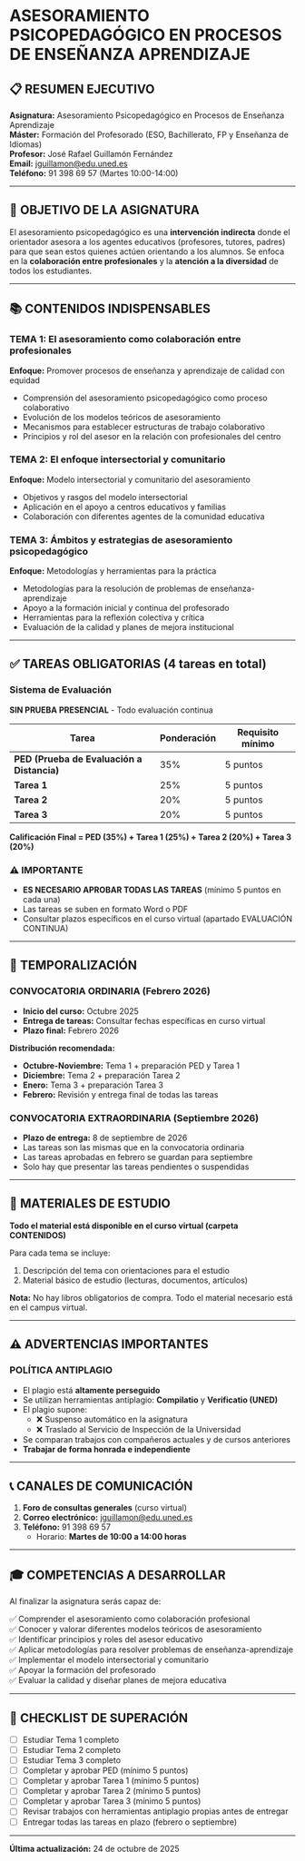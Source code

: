 <!-- cSpell:language es,es-ES -->

# ASESORAMIENTO PSICOPEDAGÓGICO EN PROCESOS DE ENSEÑANZA APRENDIZAJE

## 📋 RESUMEN EJECUTIVO

**Asignatura:** Asesoramiento Psicopedagógico en Procesos de Enseñanza Aprendizaje  
**Máster:** Formación del Profesorado (ESO, Bachillerato, FP y Enseñanza de Idiomas)  
**Profesor:** José Rafael Guillamón Fernández  
**Email:** jguillamon@edu.uned.es  
**Teléfono:** 91 398 69 57 (Martes 10:00-14:00)

---

## 🎯 OBJETIVO DE LA ASIGNATURA

El asesoramiento psicopedagógico es una **intervención indirecta** donde el orientador asesora a los agentes educativos (profesores, tutores, padres) para que sean estos quienes actúen orientando a los alumnos. Se enfoca en la **colaboración entre profesionales** y la **atención a la diversidad** de todos los estudiantes.

---

## 📚 CONTENIDOS INDISPENSABLES

### TEMA 1: El asesoramiento como colaboración entre profesionales
**Enfoque:** Promover procesos de enseñanza y aprendizaje de calidad con equidad
- Comprensión del asesoramiento psicopedagógico como proceso colaborativo
- Evolución de los modelos teóricos de asesoramiento
- Mecanismos para establecer estructuras de trabajo colaborativo
- Principios y rol del asesor en la relación con profesionales del centro

### TEMA 2: El enfoque intersectorial y comunitario
**Enfoque:** Modelo intersectorial y comunitario del asesoramiento
- Objetivos y rasgos del modelo intersectorial
- Aplicación en el apoyo a centros educativos y familias
- Colaboración con diferentes agentes de la comunidad educativa

### TEMA 3: Ámbitos y estrategias de asesoramiento psicopedagógico
**Enfoque:** Metodologías y herramientas para la práctica
- Metodologías para la resolución de problemas de enseñanza-aprendizaje
- Apoyo a la formación inicial y continua del profesorado
- Herramientas para la reflexión colectiva y crítica
- Evaluación de la calidad y planes de mejora institucional

---

## ✅ TAREAS OBLIGATORIAS (4 tareas en total)

### **Sistema de Evaluación**
**SIN PRUEBA PRESENCIAL** - Todo evaluación continua

| Tarea | Ponderación | Requisito mínimo |
|-------|-------------|------------------|
| **PED (Prueba de Evaluación a Distancia)** | 35% | 5 puntos |
| **Tarea 1** | 25% | 5 puntos |
| **Tarea 2** | 20% | 5 puntos |
| **Tarea 3** | 20% | 5 puntos |

**Calificación Final = PED (35%) + Tarea 1 (25%) + Tarea 2 (20%) + Tarea 3 (20%)**

### ⚠️ IMPORTANTE
- **ES NECESARIO APROBAR TODAS LAS TAREAS** (mínimo 5 puntos en cada una)
- Las tareas se suben en formato Word o PDF
- Consultar plazos específicos en el curso virtual (apartado EVALUACIÓN CONTINUA)

---

## 📅 TEMPORALIZACIÓN

### **CONVOCATORIA ORDINARIA (Febrero 2026)**
- **Inicio del curso:** Octubre 2025
- **Entrega de tareas:** Consultar fechas específicas en curso virtual
- **Plazo final:** Febrero 2026

**Distribución recomendada:**
- **Octubre-Noviembre:** Tema 1 + preparación PED y Tarea 1
- **Diciembre:** Tema 2 + preparación Tarea 2
- **Enero:** Tema 3 + preparación Tarea 3
- **Febrero:** Revisión y entrega final de todas las tareas

### **CONVOCATORIA EXTRAORDINARIA (Septiembre 2026)**
- **Plazo de entrega:** 8 de septiembre de 2026
- Las tareas son las mismas que en la convocatoria ordinaria
- Las tareas aprobadas en febrero se guardan para septiembre
- Solo hay que presentar las tareas pendientes o suspendidas

---

## 📖 MATERIALES DE ESTUDIO

**Todo el material está disponible en el curso virtual (carpeta CONTENIDOS)**

Para cada tema se incluye:
1. Descripción del tema con orientaciones para el estudio
2. Material básico de estudio (lecturas, documentos, artículos)

**Nota:** No hay libros obligatorios de compra. Todo el material necesario está en el campus virtual.

---

## ⚠️ ADVERTENCIAS IMPORTANTES

### **POLÍTICA ANTIPLAGIO**
- El plagio está **altamente perseguido**
- Se utilizan herramientas antiplagio: **Compilatio** y **Verificatio (UNED)**
- El plagio supone:
  - ❌ Suspenso automático en la asignatura
  - ❌ Traslado al Servicio de Inspección de la Universidad
- Se comparan trabajos con compañeros actuales y de cursos anteriores
- **Trabajar de forma honrada e independiente**

---

## 📞 CANALES DE COMUNICACIÓN

1. **Foro de consultas generales** (curso virtual)
2. **Correo electrónico:** jguillamon@edu.uned.es
3. **Teléfono:** 91 398 69 57
   - Horario: **Martes de 10:00 a 14:00 horas**

---

## 🎓 COMPETENCIAS A DESARROLLAR

Al finalizar la asignatura serás capaz de:

✅ Comprender el asesoramiento como colaboración profesional  
✅ Conocer y valorar diferentes modelos teóricos de asesoramiento  
✅ Identificar principios y roles del asesor educativo  
✅ Aplicar metodologías para resolver problemas de enseñanza-aprendizaje  
✅ Implementar el modelo intersectorial y comunitario  
✅ Apoyar la formación del profesorado  
✅ Evaluar la calidad y diseñar planes de mejora educativa  

---

## 📝 CHECKLIST DE SUPERACIÓN

- [ ] Estudiar Tema 1 completo
- [ ] Estudiar Tema 2 completo
- [ ] Estudiar Tema 3 completo
- [ ] Completar y aprobar PED (mínimo 5 puntos)
- [ ] Completar y aprobar Tarea 1 (mínimo 5 puntos)
- [ ] Completar y aprobar Tarea 2 (mínimo 5 puntos)
- [ ] Completar y aprobar Tarea 3 (mínimo 5 puntos)
- [ ] Revisar trabajos con herramientas antiplagio propias antes de entregar
- [ ] Entregar todas las tareas en plazo (febrero o septiembre)

---

**Última actualización:** 24 de octubre de 2025